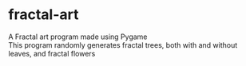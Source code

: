 # fractal-art
A Fractal art program made using Pygame  
This program randomly generates fractal trees, both with and without leaves, and fractal flowers
